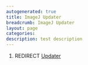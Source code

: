 ```yaml
---
autogenerated: true
title: ImageJ Updater
breadcrumb: ImageJ Updater
layout: page
categories: 
description: test description
---
```


1.  REDIRECT [Updater](Updater )
